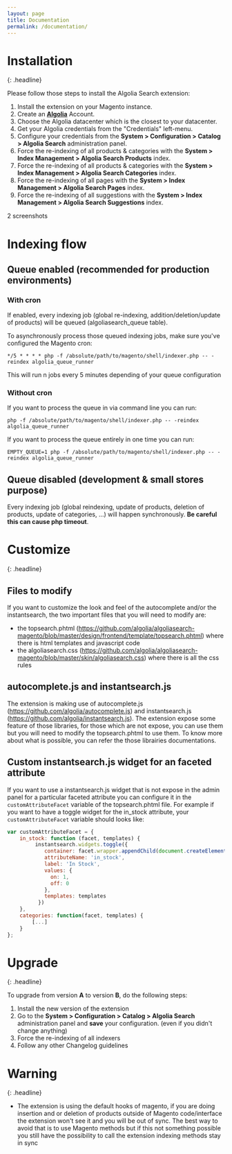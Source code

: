 ```yaml
---
layout: page
title: Documentation
permalink: /documentation/
---
```


# Installation
{: .headline}

Please follow those steps to install the Algolia Search extension:

 1. Install the extension on your Magento instance.
 1. Create an **[Algolia](https://www.algolia.com)** Account.
 1. Choose the Algolia datacenter which is the closest to your datacenter.
 1. Get your Algolia credentials from the "Credentials" left-menu.
 1. Configure your credentials from the **System > Configuration > Catalog > Algolia Search** administration panel.
 1. Force the re-indexing of all products & categories with the **System > Index Management > Algolia Search Products** index.
 1. Force the re-indexing of all products & categories with the **System > Index Management > Algolia Search Categories** index.
 1. Force the re-indexing of all pages with the **System > Index Management > Algolia Search Pages** index.
 1. Force the re-indexing of all suggestions with the **System > Index Management > Algolia Search Suggestions** index.

2 screenshots

<div class="spacer100"></div>

# Indexing flow

## Queue enabled (recommended for production environments)

### With cron

If enabled, every indexing job (global re-indexing, addition/deletion/update of products) will be queued (algoliasearch_queue table).

To asynchronously process those queued indexing jobs, make sure you've configured the Magento cron:

```
*/5 * * * * php -f /absolute/path/to/magento/shell/indexer.php -- -reindex algolia_queue_runner
```

This will run n jobs every 5 minutes depending of your queue configuration


### Without cron

If you want to process the queue in via command line you can run:

```
php -f /absolute/path/to/magento/shell/indexer.php -- -reindex algolia_queue_runner
```

If you want to process the queue entirely in one time you can run:

```
EMPTY_QUEUE=1 php -f /absolute/path/to/magento/shell/indexer.php -- -reindex algolia_queue_runner
```

## Queue disabled (development & small stores purpose)

Every indexing job (global reindexing, update of products, deletion of products, update of categories, ...) will happen synchronously.
**Be careful this can cause php timeout**.

# Customize
{: .headline}

## Files to modify
If you want to customize the look and feel of the autocomplete and/or the instantsearch, the two important files that you will need to modify are:

- the topsearch.phtml (https://github.com/algolia/algoliasearch-magento/blob/master/design/frontend/template/topsearch.phtml) where there is html templates and javascript code
- the algoliasearch.css (https://github.com/algolia/algoliasearch-magento/blob/master/skin/algoliasearch.css) where there is all the css rules

## autocomplete.js and instantsearch.js

The extension is making use of autocomplete.js (https://github.com/algolia/autocomplete.js) and instantsearch.js (https://github.com/algolia/instantsearch.js).
The extension expose some feature of those libraries, for those which are not expose, you can use them but you will need to modify the topsearch.phtml to use them.
To know more about what is possible, you can refer the those librairies documentations.

## Custom instantsearch.js widget for an faceted attribute

If you want to use a instantsearch.js widget that is not expose in the admin panel for a particular faceted attribute you can configure it in the ```customAttributeFacet``` variable of the topsearch.phtml file.
For example if you want to have a toggle widget for the in_stock attribute, your ```customAttributeFacet``` variable should looks like: 


```js
var customAttributeFacet = {
	in_stock: function (facet, templates) {
		 instantsearch.widgets.toggle({
            container: facet.wrapper.appendChild(document.createElement('div')),
            attributeName: 'in_stock',
            label: 'In Stock',
            values: {
              on: 1,
              off: 0
            },
            templates: templates
          })
	},
	categories: function(facet, templates) {
		[...]
	}
};
```

<div class="spacer100"></div>

# Upgrade
{: .headline}

To upgrade from version **A** to version **B**, do the following steps:

 1. Install the new version of the extension
 1. Go to the **System > Configuration > Catalog > Algolia Search** administration panel and **save** your configuration. (even if you didn't change anything)
 1. Force the re-indexing of all indexers
 1. Follow any other Changelog guidelines
 
# Warning 
{: .headline}

 - The extension is using the default hooks of magento, if you are doing insertion and or deletion of products outside of Magento code/interface the extension won't see it and you will be out of sync. The best way to avoid that is to use Magento methods but if this not something possible you still have the possibility to call the extension indexing methods stay in sync
